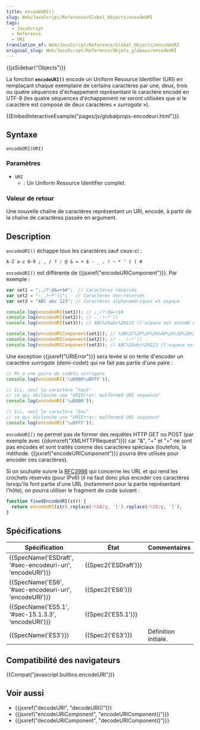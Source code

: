```yaml
---
title: encodeURI()
slug: Web/JavaScript/Reference/Global_Objects/encodeURI
tags:
  - JavaScript
  - Reference
  - URI
translation_of: Web/JavaScript/Reference/Global_Objects/encodeURI
original_slug: Web/JavaScript/Reference/Objets_globaux/encodeURI
---
```

{{jsSidebar("Objects")}}

La fonction **`encodeURI()`** encode un Uniform Resource Identifier (URI) en remplaçant chaque exemplaire de certains caractères par une, deux, trois ou quatre séquences d'échappement représentant le caractère encodé en UTF-8 (les quatre séquences d'échappement ne seront utilisées que si le caractère est composé de deux caractères « _surrogate_ »).

{{EmbedInteractiveExample("pages/js/globalprops-encodeuri.html")}}

## Syntaxe

    encodeURI(URI)

### Paramètres

- `URI`
  - : Un Uniform Resource Identifier complet.

### Valeur de retour

Une nouvelle chaîne de caractères représentant un URI, encodé, à partir de la chaîne de caractères passée en argument.

## Description

`encodeURI()` échappe tous les caractères sauf ceux-ci :

    A-Z a-z 0-9 ; , / ? : @ & = + $ - _ . ! ~ * ' ( ) #

`encodeURI()` est différente de {{jsxref("encodeURIComponent")}}. Par exemple :

```js
var set1 = ";,/?:@&=+$#";  // Caractères réservés
var set2 = "-_.!~*'()";   // Caractères non-réservés
var set3 = "ABC abc 123"; // Caractères alphanumériques et espace

console.log(encodeURI(set1)); // ;,/?:@&=+$#
console.log(encodeURI(set2)); // -_.!~*'()
console.log(encodeURI(set3)); // ABC%20abc%20123 (l'espace est encodé en %20)

console.log(encodeURIComponent(set1)); // %3B%2C%2F%3F%3A%40%26%3D%2B%24%23
console.log(encodeURIComponent(set2)); // -_.!~*'()
console.log(encodeURIComponent(set3)); // ABC%20abc%20123 (l'espace est encodé en %20)
```

Une exception {{jsxref("URIError")}} sera levée si on tente d'encoder un caractère *surrogate* (demi-codet) qui ne fait pas partie d'une paire :

```js
// On a une paire de codets surrogate
console.log(encodeURI('\uD800\uDFFF'));

// Ici, seul le caractère "haut"
// ce qui déclenche une "URIError: malformed URI sequence"
console.log(encodeURI('\uD800'));

// Ici, seul le caractère "bas"
// ce qui déclenche une "URIError: malformed URI sequence"
console.log(encodeURI('\uDFFF'));
```

`encodeURI()` ne permet pas de former des requêtes HTTP GET ou POST (par exemple avec {{domxref("XMLHTTPRequest")}}) car "&", "+" et "=" ne sont pas encodés et sont traités comme des caractères spéciaux (toutefois, la méthode. {{jsxref("encodeURIComponent")}} pourra être utilisée pour encoder ces caractères).

Si on souhaite suivre la [RFC3986](http://tools.ietf.org/html/rfc3986) qui concerne les URL et qui rend les crochets réservés (pour IPv6) (il ne faut donc plus encoder ces caractères lorsqu'ils font partie d'une URL (notamment pour la partie représentant l'hôte), on pourra utiliser le fragment de code suivant :

```js
function fixedEncodeURI(str) {
  return encodeURI(str).replace(/%5B/g, '[').replace(/%5D/g, ']');
}
```

## Spécifications

| Spécification                                                                | État                         | Commentaires         |
| ---------------------------------------------------------------------------- | ---------------------------- | -------------------- |
| {{SpecName('ESDraft', '#sec-encodeuri-uri', 'encodeURI')}} | {{Spec2('ESDraft')}} |                      |
| {{SpecName('ES6', '#sec-encodeuri-uri', 'encodeURI')}}     | {{Spec2('ES6')}}         |                      |
| {{SpecName('ES5.1', '#sec-15.1.3.3', 'encodeURI')}}         | {{Spec2('ES5.1')}}     |                      |
| {{SpecName('ES3')}}                                                     | {{Spec2('ES3')}}         | Définition initiale. |

## Compatibilité des navigateurs

{{Compat("javascript.builtins.encodeURI")}}

## Voir aussi

- {{jsxref("decodeURI", "decodeURI()")}}
- {{jsxref("encodeURIComponent", "encodeURIComponent()")}}
- {{jsxref("decodeURIComponent", "decodeURIComponent()")}}
